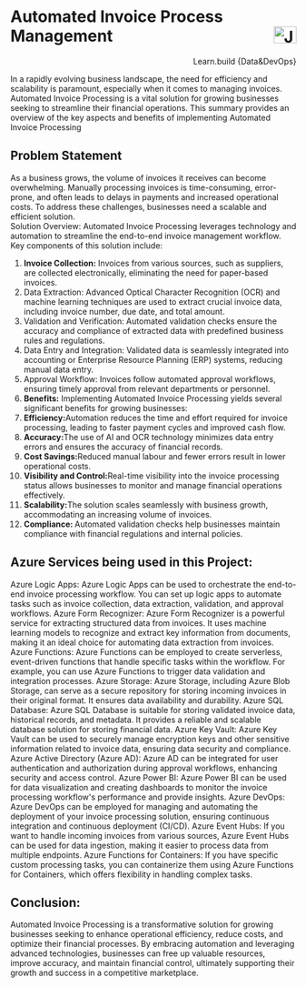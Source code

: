 # Automated Invoice Process Management  <a href="https://www.linkedin.com/in/janvi-choudhary-68a199225/" target="blank"><img align="right" src="https://raw.githubusercontent.com/rahuldkjain/github-profile-readme-generator/master/src/images/icons/Social/linked-in-alt.svg" alt="Janvi Choudhary" height="30" width="40" /></a>
<p align="right">Learn.build {Data&DevOps} </p>
<p>
  In a rapidly evolving business landscape, the need for efficiency and scalability is paramount, especially when it comes to managing invoices. Automated Invoice Processing is a vital solution for growing businesses seeking to streamline their financial operations. This summary provides an overview of the key aspects and benefits of implementing Automated Invoice Processing

## Problem Statement
As a business grows, the volume of invoices it receives can become overwhelming. Manually processing invoices is time-consuming, error-prone, and often leads to delays in payments and increased operational costs. To address these challenges, businesses need a scalable and efficient solution.<br>
Solution Overview: Automated Invoice Processing leverages technology and automation to streamline the end-to-end invoice management workflow.<br>
Key components of this solution include:
<ol>
  <li><b>Invoice Collection:</b> Invoices from various sources, such as suppliers, are collected electronically, eliminating the need for paper-based invoices.</li>
  <li>Data Extraction: Advanced Optical Character Recognition (OCR) and machine learning techniques are used to extract crucial invoice data, including invoice number, due date, and total amount.</li>
  <li>Validation and Verification: Automated validation checks ensure the accuracy and compliance of extracted data with predefined business rules and regulations.</li>
  <li>Data Entry and Integration: Validated data is seamlessly integrated into accounting or Enterprise Resource Planning (ERP) systems, reducing manual data entry.</li>
  <li>Approval Workflow: Invoices follow automated approval workflows, ensuring timely approval from relevant departments or personnel.</li>
  <li><b>Benefits:</b> Implementing Automated Invoice Processing yields several significant benefits for growing businesses:</li>
  <li><b>Efficiency:</b>Automation reduces the time and effort required for invoice processing, leading to faster payment cycles and improved cash flow.</li>
  <li><b>Accuracy:</b>The use of AI and OCR technology minimizes data entry errors and ensures the accuracy of financial records.</li>
  <li><b>Cost Savings:</b>Reduced manual labour and fewer errors result in lower operational costs.</li>
  <li><b>Visibility and Control:</b>Real-time visibility into the invoice processing status allows businesses to monitor and manage financial operations effectively.</li>
  <li><b>Scalability:</b>The solution scales seamlessly with business growth, accommodating an increasing volume of invoices.</li>
  <li><b>Compliance: </b>Automated validation checks help businesses maintain compliance with financial regulations and internal policies.</li>
</ol> 

## Azure Services being used in this Project:
Azure Logic Apps: Azure Logic Apps can be used to orchestrate the end-to-end invoice processing workflow. You can set up logic apps to automate tasks such as invoice collection, data extraction, validation, and approval workflows.
Azure Form Recognizer: Azure Form Recognizer is a powerful service for extracting structured data from invoices. It uses machine learning models to recognize and extract key information from documents, making it an ideal choice for automating data extraction from invoices.
Azure Functions: Azure Functions can be employed to create serverless, event-driven functions that handle specific tasks within the workflow. For example, you can use Azure Functions to trigger data validation and integration processes.
Azure Storage: Azure Storage, including Azure Blob Storage, can serve as a secure repository for storing incoming invoices in their original format. It ensures data availability and durability.
Azure SQL Database: Azure SQL Database is suitable for storing validated invoice data, historical records, and metadata. It provides a reliable and scalable database solution for storing financial data.
Azure Key Vault: Azure Key Vault can be used to securely manage encryption keys and other sensitive information related to invoice data, ensuring data security and compliance.
Azure Active Directory (Azure AD): Azure AD can be integrated for user authentication and authorization during approval workflows, enhancing security and access control.
Azure Power BI: Azure Power BI can be used for data visualization and creating dashboards to monitor the invoice processing workflow's performance and provide insights.
Azure DevOps: Azure DevOps can be employed for managing and automating the deployment of your invoice processing solution, ensuring continuous integration and continuous deployment (CI/CD).
Azure Event Hubs: If you want to handle incoming invoices from various sources, Azure Event Hubs can be used for data ingestion, making it easier to process data from multiple endpoints.
Azure Functions for Containers: If you have specific custom processing tasks, you can containerize them using Azure Functions for Containers, which offers flexibility in handling complex tasks.

## Conclusion: 
Automated Invoice Processing is a transformative solution for growing businesses seeking to enhance operational efficiency, reduce costs, and optimize their financial processes. By embracing automation and leveraging advanced technologies, businesses can free up valuable resources, improve accuracy, and maintain financial control, ultimately supporting their growth and success in a competitive marketplace.

</p>

